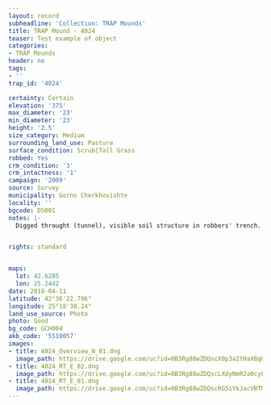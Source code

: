 ```yaml
---
layout: record
subheadline: 'Collection: TRAP Mounds'
title: TRAP Mound - 4024
teaser: Test example of object
categories:
- TRAP Mounds
header: no
tags:
- ''
trap_id: '4024'

certainty: Certain
elevation: '375'
max_diameter: '23'
min_diameter: '23'
height: '2.5'
size_category: Medium
surrounding_land_use: Pasture
surface_condition: Scrub|Tall Grass
robbed: Yes
crm_condition: '3'
crm_intactness: '1'
campaign: '2009'
source: Survey
municipality: Gorno Cherkhovishte
locality: ''
bgcode: DS001
notes: |-
  Digged throught (tunnel), visible soil structure in robbers' trench.


rights: standard


maps:
  lat: 42.6285
  lon: 25.2442
date: 2018-04-11
latitude: 42°36'22.796"
longitude: 25°18'30.24"
land_use_source: Photo
photo: Good
bg_code: GCH004
akb_code: '5510057'
images:
- title: 4024_Overview_N_01.dng
  image_path: https://drive.google.com/uc?id=0B3Rg88wZDQscX0p3a2tHaXBqUXM
- title: 4024_RT_E_02.dng
  image_path: https://drive.google.com/uc?id=0B3Rg88wZDQscLXdyNmR2a0cyLVU
- title: 4024_RT_E_01.dng
  image_path: https://drive.google.com/uc?id=0B3Rg88wZDQscRG5iYkJacVBTMXc
---
```


